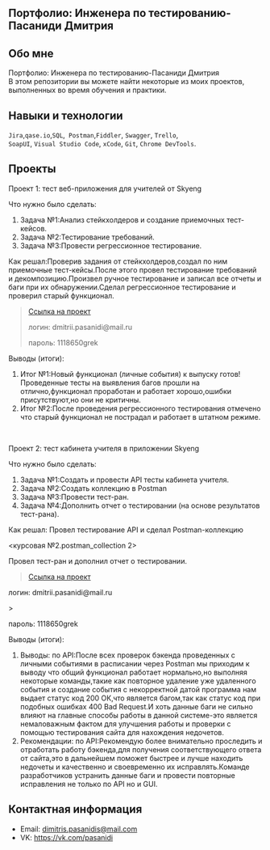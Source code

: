 ## Портфолио: Инженера по тестированию-Пасаниди Дмитрия

## Обо мне 

Портфолио: Инженера по тестированию-Пасаниди Дмитрия <br>
В этом репозитории вы можете найти некоторые из моих проектов, выполненных во время обучения и практики.
<br>

## Навыки и технологии
``Jira``,``qase.io``,``SQL``,`` Postman``,``Fiddler``, ``Swagger``, ``Trello``, <br>
``SoapUI``, ``Visual Studio Code``, ``xCode``, ``Git``, ``Chrome DevTools``.




## Проекты

<p> Проект 1: тест веб-приложения для учителей от Skyeng</p>
<p>Что нужно было сделать:<p>
<ol>
  <li>Задача №1:Анализ стейкхолдеров и создание приемочных тест-кейсов.</li>
  <li>Задача №2:Тестирование требований.</li>
  <li>Задача №3:Провести регрессионное тестирование.</li>
</ol>

<p>Как решал:Проверив задания от стейкхолдеров,создал по ним приемочные тест-кейсы.После этого провел тестирование требований и декомпозицию.Произвел ручное тестирование и записал все отчеты и баги при их обнаружении.Сделал регрессионное тестирование и проверил старый функционал.<p>

> <a href="https://pasanidi.atlassian.net/wiki/spaces/~712020ec55201464d74af58c7c31dc369e64e5/pages/33316/1-+2-+.">Ссылка на проект</a>
> <p> логин: dmitrii.pasanidi@mail.ru </p>
> <p> пароль: 1118650grek </p>
 
 <p>Выводы (итоги):<p>
<ol>
  <li>Итог №1:Новый функционал (личные события) к выпуску готов! Проведенные тесты на выявления багов прошли на отлично,функционал проработан и работает хорошо,ошибки присутствуют,но они не критичны.</li>
  <li>Итог №2:После проведения регрессионного тестирования отмечено что старый функционал не пострадал и работает в штатном режиме.</li>
</ol>


<br> 

<p> Проект 2: тест кабинета учителя в приложении Skyeng</p>
<p>Что нужно было сделать:<p>
<ol>
  <li>Задача №1:Создать и провести API тесты кабинета учителя.</li>
  <li>Задача №2:Создать коллекцию в Postman</li>
  <li>Задача №3:Провести тест-ран.</li>
  <li>Задача №4:Дополнить отчет о тестировании (на основе результатов тест-рана).</li>
</ol>

<p>Как решал: Провел тестирование API и сделал Postman-коллекцию</p>
<курсовая №2.postman_collection 2>
<p>Провел тест-ран и дополнил отчет о тестировании.</p>

>  <a href="https://pasanidi.atlassian.net/wiki/spaces/~712020ec55201464d74af58c7c31dc369e64e5/pages/33316/1-+2-+.">Ссылка на проект</a>
<p> логин: dmitrii.pasanidi@mail.ru </p>
> <p> пароль: 1118650grek </p>

 <p>Выводы (итоги):<p>
<ol>
  <li>Выводы: по API:После всех проверок бэкенда проведенных с личными событиями в расписании через Postman мы приходим к выводу что общий функционал работает нормально,но выполняя некоторые команды,такие как повторное удаление уже удаленного события и создание события с некорректной датой программа нам выдает статус код 200 ОК,что является багом,так как статус код при подобных ошибках 400 Bad Request.И хоть данные баги не сильно влияют на главные способы работы в данной системе-это является немаловажным фактом для улучшения работы и проверки с помощью тестирования сайта для нахождения недочетов.</li>
  <li>Рекомендации: по API:Рекомендую более внимательно проследить и отработать работу бэкенда,для получения соответствующего ответа от сайта,это в дальнейшем поможет быстрее и лучше находить недочеты и качественно и своевременно их исправлять.Команде разработчиков устранить данные баги и провести повторные исправления не только по API но и  GUI.</li>
</ol>



## Контактная информация
- Email: dimitris.pasanidis@mail.com
- VK: https://vk.com/pasanidi